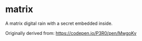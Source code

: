 # matrix

A matrix digital rain with a secret embedded inside.

Originally derived from: https://codepen.io/P3R0/pen/MwgoKv
